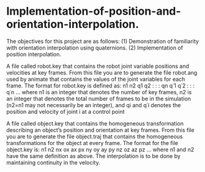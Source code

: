 # Implementation-of-position-and-orientation-interpolation.
The objectives for this project are as follows:
(1) Demonstration of familiarity with orientation interpolation using quaternions.
(2) Implementation of position interpolation.

A file called robot.key that contains the robot joint variable positions and velocities at
key frames. From this file you are to generate the file robot.ang used by animate that
contains the values of the joint variables for each frame. The format for robot.key is
defined as:
n1 n2
q1 q2 : : : qn
q˙1 q˙2 : : : q˙n
...
where n1 is an integer that denotes the number of key frames, n2 is an integer that
denotes the total number of frames to be in the simulation (n2=n1 may not necessarily be
an integer), and qi and q˙i denotes the position and velocity of joint i at a control point

A file called object.key that contains the homogeneous transformation describing an
object’s position and orientation at key frames. From this file you are to generate the
file object.traj that contains the homogeneous transformations for the object at every
frame. The format for the file object.key is:
n1 n2
nx ox ax px
ny oy ay py
nz oz az pz
...
where n1 and n2 have the same definition as above. The interpolation is to be done by
maintaining continuity in the velocity.
